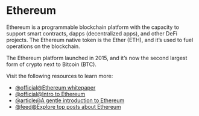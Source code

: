 # Ethereum

Ethereum is a programmable blockchain platform with the capacity to support smart contracts, dapps (decentralized apps), and other DeFi projects. The Ethereum native token is the Ether (ETH), and it’s used to fuel operations on the blockchain.

The Ethereum platform launched in 2015, and it’s now the second largest form of crypto next to Bitcoin (BTC).

Visit the following resources to learn more:

- [@official@Ethereum whitepaper](https://ethereum.org/en/whitepaper/)
- [@official@Intro to Ethereum](https://ethereum.org/en/developers/docs/intro-to-ethereum/)
- [@article@A gentle introduction to Ethereum](https://bitsonblocks.net/2016/10/02/gentle-introduction-ethereum/)
- [@feed@Explore top posts about Ethereum](https://app.daily.dev/tags/ethereum?ref=roadmapsh)